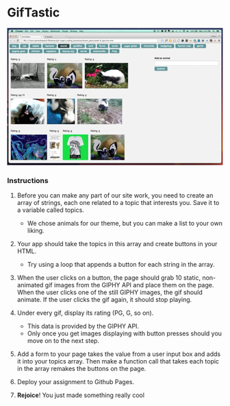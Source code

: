 # GifTastic

![Giphy Assignment Preview](assets/images/1-giphy.jpg)

### **Instructions**

1. Before you can make any part of our site work, you need to create an array of strings, each one related to a topic that interests you. Save it to a variable called topics.


    * We chose animals for our theme, but you can make a list to your own liking.



1. Your app should take the topics in this array and create buttons in your HTML.


    * Try using a loop that appends a button for each string in the array.


1. When the user clicks on a button, the page should grab 10 static, non-animated gif images from the GIPHY API and place them on the page.
When the user clicks one of the still GIPHY images, the gif should animate. If the user clicks the gif again, it should stop playing.

1. Under every gif, display its rating (PG, G, so on).


    * This data is provided by the GIPHY API.
    * Only once you get images displaying with button presses should you move on to the next step.


1. Add a form to your page takes the value from a user input box and adds it into your topics array. Then make a function call that takes each topic in the array remakes the buttons on the page.

1. Deploy your assignment to Github Pages.

1. **Rejoice**! You just made something really cool